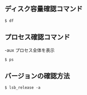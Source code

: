 ## ディスク容量確認コマンド
```
$ df
```

## プロセス確認コマンド
-aux プロセス全体を表示
```
$ ps
```


## バージョンの確認方法
```
$ lsb_release -a
```